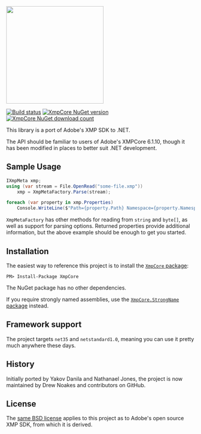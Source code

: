 ﻿<img src="https://cdn.rawgit.com/drewnoakes/xmp-core-dotnet/master/docs/logo.svg" width="260" height="260" />

[![Build status](https://ci.appveyor.com/api/projects/status/38jnjb2phnn7fqxs?svg=true)](https://ci.appveyor.com/project/drewnoakes/xmp-core-dotnet)
[![XmpCore NuGet version](https://img.shields.io/nuget/v/XmpCore)](https://www.nuget.org/packages/XmpCore/)
[![XmpCore NuGet download count](https://img.shields.io/nuget/dt/XmpCore)](https://www.nuget.org/packages/XmpCore/)

This library is a port of Adobe's XMP SDK to .NET.

The API should be familiar to users of Adobe's XMPCore 6.1.10, though it has been modified
in places to better suit .NET development.

## Sample Usage

```csharp
IXmpMeta xmp;
using (var stream = File.OpenRead("some-file.xmp"))
    xmp = XmpMetaFactory.Parse(stream);

foreach (var property in xmp.Properties)
    Console.WriteLine($"Path={property.Path} Namespace={property.Namespace} Value={property.Value}");
```

`XmpMetaFactory` has other methods for reading from `string` and `byte[]`, as well as support for parsing options.
Returned properties provide additional information, but the above example should be enough to get you started.

## Installation

The easiest way to reference this project is to install the [`XmpCore` package](https://www.nuget.org/packages/XmpCore/):

    PM> Install-Package XmpCore

The NuGet package has no other dependencies.

If you require strongly named assemblies, use the [`XmpCore.StrongName` package](https://www.nuget.org/packages/XmpCore.StrongName/) instead.

## Framework support

The project targets `net35` and `netstandard1.0`, meaning you can use it pretty much anywhere these days.

## History

Initially ported by Yakov Danila and Nathanael Jones, the project is now maintained
by Drew Noakes and contributors on GitHub.

## License

The [same BSD license](http://www.adobe.com/devnet/xmp/library/eula-xmp-library-java.html) applies to this project
as to Adobe's open source XMP SDK, from which it is derived.
